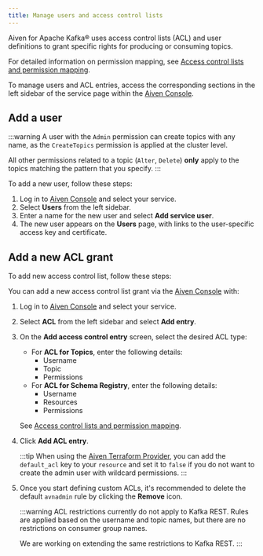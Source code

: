 ```yaml
---
title: Manage users and access control lists
---
```


Aiven for Apache Kafka® uses access control lists (ACL) and user definitions to grant specific rights for producing or consuming topics.

For detailed information on permission mapping,
see [Access control lists and permission mapping](/docs/products/kafka/concepts/acl).

To manage users and ACL entries, access the corresponding sections in
the left sidebar of the service page within the [Aiven
Console](https://console.aiven.io/).

## Add a user

:::warning
A user with the `Admin` permission can create topics with any name, as
the `CreateTopics` permission is applied at the cluster level.

All other permissions related to a topic (`Alter`, `Delete`) **only**
apply to the topics matching the pattern that you specify.
:::

To add a new user, follow these steps:

1.  Log in to [Aiven Console](https://console.aiven.io/) and select your
    service.
1.  Select **Users** from the left sidebar.
1.  Enter a name for the new user and select **Add service user**.
1.  The new user appears on the **Users** page, with links to the
    user-specific access key and certificate.

## Add a new ACL grant

To add new access control list, follow these steps:

You can add a new access control list grant via the [Aiven
Console](https://console.aiven.io/) with:

1. Log in to [Aiven Console](https://console.aiven.io/) and select your
   service.

1. Select **ACL** from the left sidebar and select **Add entry**.

1. On the **Add access control entry** screen, select the desired ACL
   type:

   -  For **ACL for Topics**, enter the following details:
      -   Username
      -   Topic
      -   Permissions
   -  For **ACL for Schema Registry**, enter the following details:
      -   Username
      -   Resources
      -   Permissions

    See [Access control lists and permission mapping](/docs/products/kafka/concepts/acl).

1.  Click **Add ACL entry**.

    :::tip
    When using the
    [Aiven Terraform Provider](/docs/tools/terraform), you can add the `default_acl` key to your `resource`
    and set it to `false` if you do not want to create the admin user
    with wildcard permissions.
    :::

1.  Once you start defining custom ACLs, it's recommended to delete the
    default `avnadmin` rule by clicking the **Remove** icon.

    :::warning
    ACL restrictions currently do not apply to Kafka REST. Rules are
    applied based on the username and topic names, but there are no
    restrictions on consumer group names.

    We are working on extending the same restrictions to Kafka REST.
    :::
